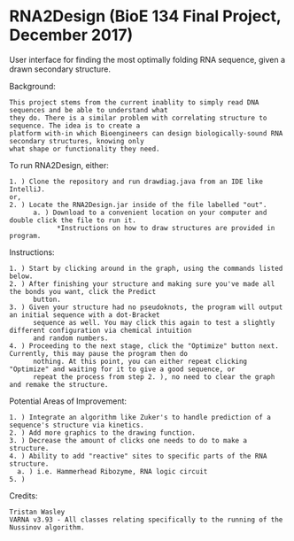 # RNA2Design (BioE 134 Final Project, December 2017)

User interface for finding the most optimally folding RNA sequence, given a drawn secondary structure.

Background:

    This project stems from the current inablity to simply read DNA sequences and be able to understand what
    they do. There is a similar problem with correlating structure to sequence. The idea is to create a 
    platform with-in which Bioengineers can design biologically-sound RNA secondary structures, knowing only
    what shape or functionality they need.

To run RNA2Design, either:

    1. ) Clone the repository and run drawdiag.java from an IDE like IntelliJ.
    or,
    2. ) Locate the RNA2Design.jar inside of the file labelled "out".
          a. ) Download to a convenient location on your computer and double click the file to run it.
                *Instructions on how to draw structures are provided in program.
                
Instructions:

    1. ) Start by clicking around in the graph, using the commands listed below.
    2. ) After finishing your structure and making sure you've made all the bonds you want, click the Predict
          button.
    3. ) Given your structure had no pseudoknots, the program will output an initial sequence with a dot-Bracket 
          sequence as well. You may click this again to test a slightly different configuration via chemical intuition
          and random numbers.
    4. ) Proceeding to the next stage, click the "Optimize" button next. Currently, this may pause the program then do 
          nothing. At this point, you can either repeat clicking "Optimize" and waiting for it to give a good sequence, or 
          repeat the process from step 2. ), no need to clear the graph and remake the structure.
    

Potential Areas of Improvement:

    1. ) Integrate an algorithm like Zuker's to handle prediction of a sequence's structure via kinetics.
    2. ) Add more graphics to the drawing function.
    3. ) Decrease the amount of clicks one needs to do to make a structure.
    4. ) Ability to add "reactive" sites to specific parts of the RNA structure.
      a. ) i.e. Hammerhead Ribozyme, RNA logic circuit
    5. ) 
  
  
Credits:

    Tristan Wasley
    VARNA v3.93 - All classes relating specifically to the running of the Nussinov algorithm.
